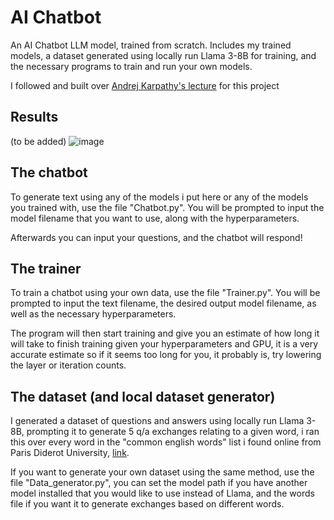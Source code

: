 # AI Chatbot
An AI Chatbot LLM model, trained from scratch. Includes my trained models, a dataset generated using locally run Llama 3-8B for training, and the necessary programs to train and run your own models.

I followed and built over [Andrej Karpathy's lecture](https://www.youtube.com/watch?v=kCc8FmEb1nY) for this project


## Results

(to be added)
![image](https://github.com/EgeEken/AI-Chatbot/assets/96302110/512f7cb1-dd17-4daf-a476-353b716a6b43)

## The chatbot

To generate text using any of the models i put here or any of the models you trained with, use the file "Chatbot.py".
You will be prompted to input the model filename that you want to use, along with the hyperparameters.

Afterwards you can input your questions, and the chatbot will respond!


## The trainer

To train a chatbot using your own data, use the file "Trainer.py". You will be prompted to input the text filename, the desired output model filename, as well as the necessary hyperparameters. 

The program will then start training and give you an estimate of how long it will take to finish training given your hyperparameters and GPU, it is a very accurate estimate so if it seems too long for you, it probably is, try lowering the layer or iteration counts.


## The dataset (and local dataset generator)

I generated a dataset of questions and answers using locally run Llama 3-8B, prompting it to generate 5 q/a exchanges relating to a given word, i ran this over every word in the "common english words" list i found online from Paris Diderot University, [link](https://python.sdv.univ-paris-diderot.fr/data-files/english-common-words.txt).

If you want to generate your own dataset using the same method, use the file "Data_generator.py", you can set the model path if you have another model installed that you would like to use instead of Llama, and the words file if you want it to generate exchanges based on different words.


